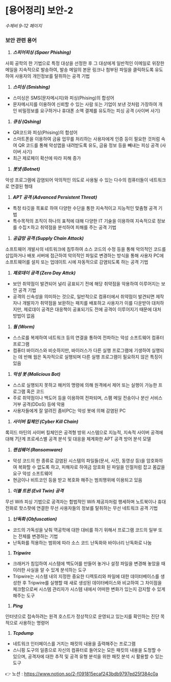# [용어정리] 보안-2

*수제비  9-12 페이지*

### 보안 관련 용어

1. ***스피어피싱 (Spaer Phishing)***

사회 공학의 한 기법으로 특정 대상을 선정한 후 그 대상에게 일반적인 이메일로 위장한 메일을 지속적으로 발송하여, 발송 메일의 본문 링크나 첨부된 파일을 클릭하도록 유도하여 사용자의 개인정보를 탈취하는 공격 기법

1. ***스미싱 (Smishing)***
- 스미싱은 SMS(문자메시지)와 피싱(Phising)의 합성어
- 문자메시지를 이용하여 신뢰할 수 있는 사람 또는 기업이 보낸 것처럼 가장하여 개인 비밀정보를 요구하거나 휴대폰 소액 결제를 유도하는 피싱 공격 (사이버 사기)

1. ***큐싱 (Qshing)***
- QR코드와 피싱(Phising)의 합성어
- 스마트폰을 이용하여 금융 업무를 처리하는 사용자에게 인증 등이 필요한 것처럼 속여 QR 코드를 통해 악성앱을 내려받도록 유도, 금융 정보 등을 빼내는 피싱 공격 (사이버 사기)
- 최근 제로페이 확산에 따라 피해 증가

1. ***봇넷 (Botnet)***

악성 프로그램에 감염되어 악의적인 의도로 사용될 수 있는 다수의 컴퓨터들이 네트워크로 연결된 형태

1. ***APT 공격 (Advanced Persistent Threat)***
- 특정 타깃을 목표로 하여 다양한 수단을 통한 지속적이고 지능적인 맞춤형 공격 기법
- 특수목적의 조직이 하나의 표적에 대해 다양한 IT 기술을 이용하여 지속적으로 정보를 수집ㅈ하고 취약점을 분석하여 피해를 주는 공격 기법

1. ***공급망 공격 (Supply Chain Attack)***

소프트웨어 개발사의 네트워크에 침투하여 소스 코드의 수정 등을 통해 악의적인 코드를 삽입하거나 배포 서버에 접근하여 악의적인 파일로 변경하는 방식을 통해 사용자 PC에 소프트웨어를 설치 또는 업데이트 시에 자동적으로 감염되도록 하는 공격 기법

1. ***제로데이 공격 (Zero Day Attck)***
- 보안 취약점이 발견되어 널리 공표되기 전에 해당 취약점을 악용하여 이루어지는 보안 공격 기법
- 공격의 신속성을 의미하는 것으로, 일반적으로 컴퓨터에서 취약점이 발견되면 제작자나 개발자가 취약점을 보완하는 패치를 배포하고 사용자가 이를 다운받아 대처하지만, 제로데이 공격은 대응책이 공표되기도 전에 공격이 이루어지기 때문에 대처 방법이 없음

1. ***웜 (Worm)***
- 스스로를 복제하여 네트워크 등의 연결을 통하여 전파하는 악성 소프트웨어 컴퓨터 프로그램
- 컴퓨터 바이러스와 비슷하지만, 바이러스가 다른 실행 프로그램에 기생하여 실행되는 데 반해 웜은 독자적으로 실행되며 다른 실행 프로그램이 필요하지 않은 특징이 있음

1. ***악성 봇 (Malicious Bot)***
- 스스로 실행되지 못하고 해커의 명령에 의해 원격에서 제어 또는 실행이 가능한 프로그램 혹은 코드
- 주로 취약점이나 백도어 등을 이용하여 전파되며, 스팸 메일 전송이나 분산 서비스 거부 공격(DDoS) 등에 악용
- 사용자들에게 잘 알려진 좀비PC는 악성 봇에 의해 감염된 PC

1. ***사이버 킬체인 (Cyber Kill Chain)***

록히드 마틴의 사이버 킬체인은 공격형 방위 시스템으로 지능적, 지속적 사이버 공격에 대해 7단계 프로세스별 공격 분석 및 대응을 체계화한 APT 공격 방어 분석 모델

1. ***랜섬웨어 (Ransomware)***
- 악성 코드의 한 종류로 감염된 시스템의 파일들(문서, 사진, 동영상 등)을 암호화하여 복화할 수 없도록 하고, 피해자로 하여금 암호화 된 파일을 인절처럼 잡고 몸값을 요구 악성 소프트웨어
- 현금이나 비트코인 등을 받고 복호화 해주는 범죄행위에 이용되고 있음

1. ***이블 트윈 (Evil Twin) 공격***

무선 Wifi 피싱 기법으로 공격자는 합법적인 Wifi 제공자처럼 행세하며 노트북이나 휴대 전화로 핫스팟에 연결한 무선 사용자들의 정보를 탈취하는 무선 네트워크 공격 기법

1. ***난독화 (Obfuscation)***
- 코드의 가독성을 낮춰 역공학에 대한 대비를 하기 위해서 프로그램 코드의 일부 또는 전체를 변경하는 기법
- 난독화를 적용하는 범위에 따라 소스 코드 난독화와 바이너리 난독화로 나눔

1. ***Tripwire***
- 크래커가 침입하여 시스템에 백도어를 만들어 놓거나 설정 파일을 변경해 놓았을 때 이러한 사실을 알 수 있게 분석하는 도구
- Tripwire는 시스템 내의 지정한 중요한 디렉토리와 파일에 대한 데이터베이스를 생성한 후 Tripwire를 실행할 때 새로 생성된 데이터베이스와 비교하여 그 차이점을 체크함으로써 시스템 관리자가 시스템 내에서 어떠한 변화가 있는지 감지할 수 있게 해주는 도구

1. ***Ping***

인터넷으로 접속하려는 원격 호스트가 정상적으로 운영되고 있는지를 확인하는 진단 목적으로 사용하는 명령어

1. ***Tcpdump***
- 네트워크 인터페이스를 거치는 패킷의 내용을 출력해주는 프로그램
- 스니핑 도구의 일종으로 자신의 컴퓨터로 들어오는 모든 패킷의 내용을 도청할 수 있으며, 공격자에 대한 추적 및 공격 유형 분석을 위한 패킷 분석 시 활용할 수 있는 도구

👉 노션 : https://www.notion.so/2-f091815ecaf243bdb9797ed25f384c0a
